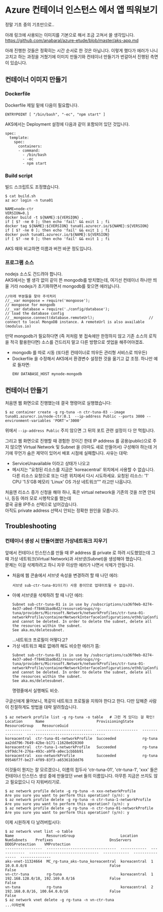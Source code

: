 # Azure 컨테이너 인스턴스 에서 앱 띄워보기

정말 기초 중의 기초만으로..

아래 링크에 사용되는 이미지를 기본으로 해서 조금 고쳐서 쓸 생각입니다.
https://github.com/anabaral/azure-etude/blob/master/aks-app.md 

아래 진행한 것들은 정확히는 시간 순서로 한 것은 아닙니다. 이렇게 했다가 에러가 나니 고치고 하는 과정을 거쳤기에 이미지 만들기와 컨테이너 만들기가 번갈아서 진행된 측면이 있습니다.

## 컨테이너 이미지 만들기

### Dockerfile

Dockerfile 제일 밑에 다음이 필요합니다. 
```
ENTRYPOINT [ "/bin/bash", "-ec", "npm start" ]
```

AKS에서는 Deployment 설정에 다음과 같이 포함되어 있던 것입니다.
```
spec:
  template:
    spec:
      containers:
      - command:
        - /bin/bash
        - -ec
        - npm start
```

### Build script

빌드 스크립트도 조정했습니다.
```
$ cat build.sh
az acr login -n tuna01

NAME=node-ctr
VERSION=0.1
docker build -t ${NAME}:${VERSION} .
if [ $? -ne 0 ]; then echo 'fail' && exit 1 ; fi
docker tag ${NAME}:${VERSION} tuna01.azurecr.io/${NAME}:${VERSION}
if [ $? -ne 0 ]; then echo 'fail' && exit 1 ; fi
docker push tuna01.azurecr.io/${NAME}:${VERSION}
if [ $? -ne 0 ]; then echo 'fail' && exit 1 ; fi
```
AKS 때와 비교하면 이름과 버전 바꾼 정도입니다.

### 프로그램 소스

nodejs 소스도 건드려야 합니다.  
AKS에서는 별 생각 없이 같이 뜬 mongodb를 방치했는데, 여기선 컨테이너 하나만 띄울 거라 nodejs가 초기화하면서 mongodb를 찾으면 에러납니다.

```
//아래 부분들을 찾아 주석처리
//__var mongoose = require('mongoose');                               // mongoose for mongodb
//__var database = require('./config/database');                      // load the database config
//__mongoose.connect(database.remoteUrl);                         // connect to local MongoDB instance. A remoteUrl is also available (modulus.io)
```

만약 mongodb가 필요하다면 (즉 저처럼 봇 접속에만 한정하지 않고 기존 소스의 로직을 적극 활용한다면) 소스를 건드리지 말고 다른 방향으로 셋업을 해주어야겠죠. 
- mongodb 를 따로 시동 (또다른 컨테이너로 띄우든 관리형 서비스로 띄우든)
- Dockerfile 을 수정해서 AKS에서 환경변수 설정한 것을 옮기고 값 조정. 하나만 예로 들자면:
  ```
  ENV DATABASE_HOST mynode-mongodb
  ```


## 컨테이너 만들기

처음엔 웹 화면으로 진행했는데 결국 명령어로 실행했습니다:
```
$ az container create -g rg-tuna -n ctr-tuna-03 --image tuna01.azurecr.io/node-ctr:0.1  --ip-address Public --ports 3000 --environment-variables 'PORT'='3000'
```

위에서 ```--ip-address Public``` 주지 않으면 그 뒤의 포트 관련 설정이 다 안 먹힙니다.

그리고 웹 화면으로 진행할 때 경험한 것이긴 한데 IP address 를 공용(public)으로 주지 않으면 Virtual Network 및 Subnet 을 (아마도 새로 만들어서) 구성해야 하는데 거기에
무언가 숨은 제약이 있어서 배포 시점에 실패합니다. 사유는 대략:
- ServiceUnavailable 이라고 상태가 나오고
- 메시지는 "요청된 리소스를 지금은 'koreacentral' 위치에서 사용할 수 없습니다. 다른 리소스 요청으로 또는 다른 위치에서 다시 시도하세요. 요청된 리소스: '1' CPU '1.5'GB 메모리 'Linux' OS 가상 네트워크""
  라고만 나옵니다.

처음엔 리소스 증가 신청을 해야 하나, 혹은 virtual network을 기존의 것을 쓰면 안되나, 등등 여러 모로 시행착오를 했는데  
결국 공용 IP주소 선택으로 넘어갔습니다.  
아직도 private address 선택시 안되는 정확한 원인을 모릅니다.

## Troubleshooting

### 컨테이너 생성 시 만들어졌던 가상네트워크 지우기

앞에서 컨테이너 인스턴스를 만들 때 IP address 를 private 로 하려 시도했었는데 그 때 가상 네트워크(Virtual Network)과 서브넷(Subnet)을 생성해야 했습니다.  
문제는 이걸 삭제하려고 하니 자꾸 이상한 에러가 나면서 삭제가 안됩니다.
* 처음에 웹 콘솔에서 서브넷 속성을 변경하려 할 때 나던 에러:
  ```
  서브넷 sub-ctr-tuna-01이(가) 사용 중이므로 업데이트될 수 없습니다.
  ```
* 아예 서브넷을 삭제하려 할 때 나던 에러:
  ```
  Subnet sub-ctr-tuna-01 is in use by /subscriptions/ca36f0eb-8274-4e37-a0ed-f78461bad6d2/resourceGroups/rg-tuna/providers/Microsoft.Network/networkProfiles/ctr-tuna-01-networkProfile/containerNetworkInterfaceConfigurations/eth0/ipConfigurations/ipconfigprofile1 
  and cannot be deleted. In order to delete the subnet, delete all the resources within the subnet. 
  See aka.ms/deletesubnet.
  ```
  ...네트워크 프로필이 어떻다고?
* 가상 네트워크 째로 없애려 해도 비슷한 에러가 뜸:
  ```
  Subnet sub-ctr-tuna-01 is in use by /subscriptions/ca36f0eb-8274-4e37-a0ed-f78461bad6d2/resourceGroups/rg-tuna/providers/Microsoft.Network/networkProfiles/ctr-tuna-01-networkProfile/containerNetworkInterfaceConfigurations/eth0/ipConfigurations/ipconfigprofile1 
  and cannot be deleted. In order to delete the subnet, delete all the resources within the subnet. 
  See aka.ms/deletesubnet.
  ```
  명령줄에서 실행해도 비슷.

구글신에게 물어보니, 똑같이 네트워크 프로필을 지워야 한다고 한다. 다만 답해준 사람이 친절하게도 방법을 대략 알려줬습니다.
```
$ az network profile list -g rg-tuna -o table   # 그런 게 있다는 걸 확인!
Location      Name                        ProvisioningState    ResourceGroup    ResourceGuid
------------  --------------------------  -------------------  ---------------  ------------------------------------
koreacentral  ctr-tuna-01-networkProfile  Succeeded            rg-tuna          aa2dd796-7649-42be-b171-11628e028360
koreacentral  ctr-tuna-1-networkProfile   Succeeded            rg-tuna          c9f9dc74-276a-493c-a9f8-a0ec1cbbbb91
koreacentral  xxx-networkProfile          Succeeded            rg-tuna          09546f7f-be27-4f09-83f3-a6536183dd76
```

이것들이 뭔지는 잘 모르겠으나, 이름의 접두사 'ctr-tuna-01', 'ctr-tuna-1', 'xxx' 들은 
컨테이너 인스턴스 생성 중에 만들었던 vnet 들의 이름입니다. 아무튼 지금은 쓰지도 않고 필요없으니 다 지워버리기로.

```
$ az network profile delete -g rg-tuna -n xxx-networkProfile
Are you sure you want to perform this operation? (y/n): y
$ az network profile delete -g rg-tuna -n ctr-tuna-1-networkProfile
Are you sure you want to perform this operation? (y/n): y
$ az network profile delete -g rg-tuna -n ctr-tuna-01-networkProfile
Are you sure you want to perform this operation? (y/n): y
```

이제 시원하게 다 날려버립시다:
```
$ az network vnet list -o table
Name               ResourceGroup                     Location      NumSubnets    Prefixes                          DnsServers    DDOSProtection    VMProtection
-----------------  --------------------------------  ------------  ------------  --------------------------------  ------------  ----------------  --------------
aks-vnet-11324664  MC_rg-tuna_aks-tuna_koreacentral  koreacentral  1             10.0.0.0/8                                      False             False
vn-ctr-tuna        rg-tuna                           koreacentral  1             192.168.128.0/18, 192.169.0.0/16                False             False
vn-tuna            rg-tuna                           koreacentral  2             192.168.0.0/16, 100.64.0.0/16                   False             False
$ az network vnet delete -g rg-tuna -n vn-ctr-tuna
...이하반복
```

